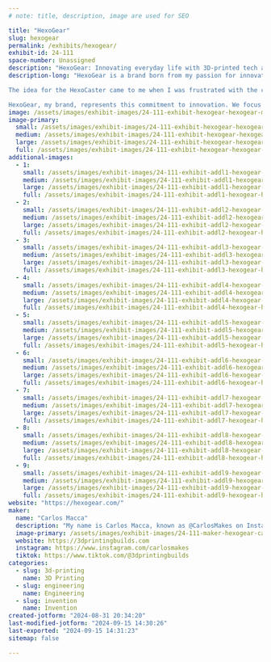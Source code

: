 ```yaml
---
# note: title, description, image are used for SEO

title: "HexoGear"
slug: hexogear
permalink: /exhibits/hexogear/
exhibit-id: 24-111
space-number: Unassigned
description: "HexoGear: Innovating everyday life with 3D-printed tech accessories and practical, stylish solutions"
description-long: "HexoGear is a brand born from my passion for innovation and a love for making life easier with creative, practical solutions. My name is Carlos Macca, and I’m the inventor behind the HexoCaster, a unique phone hanger and sound amplifier that naturally boosts smartphone audio without the need for batteries or cables.

The idea for the HexoCaster came to me when I was frustrated with the cumbersome, battery-dependent speakers that cluttered my space. I wanted a simple, elegant solution that would amplify sound effortlessly. Using the latest 3D printing technology, I brought the HexoCaster to life—a product that is both functional and stylish, designed to seamlessly integrate into any environment.

HexoGear, my brand, represents this commitment to innovation. We focus on creating 3D-printed tech accessories that improve everyday life, blending practicality with a touch of creativity. As a maker at heart, I’m dedicated to pushing the boundaries of what’s possible, using technology to craft products that enhance the way we interact with the world around us. Join me at Maker Faire to see the HexoCaster in action and explore the exciting potential of 3D-printed innovation."
image: /assets/images/exhibit-images/24-111-exhibit-hexogear-hexogear-main-product-image-large.png
image-primary: 
  small: /assets/images/exhibit-images/24-111-exhibit-hexogear-hexogear-main-product-image-small.png
  medium: /assets/images/exhibit-images/24-111-exhibit-hexogear-hexogear-main-product-image-medium.png
  large: /assets/images/exhibit-images/24-111-exhibit-hexogear-hexogear-main-product-image-large.png
  full: /assets/images/exhibit-images/24-111-exhibit-hexogear-hexogear-main-product-image-full.png
additional-images: 
  - 1:
    small: /assets/images/exhibit-images/24-111-exhibit-addl1-hexogear-hexocaster-universal-phone-mount-small.gif
    medium: /assets/images/exhibit-images/24-111-exhibit-addl1-hexogear-hexocaster-universal-phone-mount-medium.gif
    large: /assets/images/exhibit-images/24-111-exhibit-addl1-hexogear-hexocaster-universal-phone-mount-large.gif
    full: /assets/images/exhibit-images/24-111-exhibit-addl1-hexogear-hexocaster-universal-phone-mount-full.gif
  - 2:
    small: /assets/images/exhibit-images/24-111-exhibit-addl2-hexogear-hexocaster-color-options-small.png
    medium: /assets/images/exhibit-images/24-111-exhibit-addl2-hexogear-hexocaster-color-options-medium.png
    large: /assets/images/exhibit-images/24-111-exhibit-addl2-hexogear-hexocaster-color-options-large.png
    full: /assets/images/exhibit-images/24-111-exhibit-addl2-hexogear-hexocaster-color-options-full.png
  - 3:
    small: /assets/images/exhibit-images/24-111-exhibit-addl3-hexogear-hexocaster-product-dimensions-small.png
    medium: /assets/images/exhibit-images/24-111-exhibit-addl3-hexogear-hexocaster-product-dimensions-medium.png
    large: /assets/images/exhibit-images/24-111-exhibit-addl3-hexogear-hexocaster-product-dimensions-large.png
    full: /assets/images/exhibit-images/24-111-exhibit-addl3-hexogear-hexocaster-product-dimensions-full.png
  - 4:
    small: /assets/images/exhibit-images/24-111-exhibit-addl4-hexogear-hexocastergarage-optimize-small.gif
    medium: /assets/images/exhibit-images/24-111-exhibit-addl4-hexogear-hexocastergarage-optimize-medium.gif
    large: /assets/images/exhibit-images/24-111-exhibit-addl4-hexogear-hexocastergarage-optimize-large.gif
    full: /assets/images/exhibit-images/24-111-exhibit-addl4-hexogear-hexocastergarage-optimize-full.gif
  - 5:
    small: /assets/images/exhibit-images/24-111-exhibit-addl5-hexogear-hexocasterkichen-optimize-small.gif
    medium: /assets/images/exhibit-images/24-111-exhibit-addl5-hexogear-hexocasterkichen-optimize-medium.gif
    large: /assets/images/exhibit-images/24-111-exhibit-addl5-hexogear-hexocasterkichen-optimize-large.gif
    full: /assets/images/exhibit-images/24-111-exhibit-addl5-hexogear-hexocasterkichen-optimize-full.gif
  - 6:
    small: /assets/images/exhibit-images/24-111-exhibit-addl6-hexogear-hexocasteroutdoors-optimize-small.gif
    medium: /assets/images/exhibit-images/24-111-exhibit-addl6-hexogear-hexocasteroutdoors-optimize-medium.gif
    large: /assets/images/exhibit-images/24-111-exhibit-addl6-hexogear-hexocasteroutdoors-optimize-large.gif
    full: /assets/images/exhibit-images/24-111-exhibit-addl6-hexogear-hexocasteroutdoors-optimize-full.gif
  - 7:
    small: /assets/images/exhibit-images/24-111-exhibit-addl7-hexogear-hexocastershower-optimize-small.gif
    medium: /assets/images/exhibit-images/24-111-exhibit-addl7-hexogear-hexocastershower-optimize-medium.gif
    large: /assets/images/exhibit-images/24-111-exhibit-addl7-hexogear-hexocastershower-optimize-large.gif
    full: /assets/images/exhibit-images/24-111-exhibit-addl7-hexogear-hexocastershower-optimize-full.gif
  - 8:
    small: /assets/images/exhibit-images/24-111-exhibit-addl8-hexogear-hexocastersoundboost-01-small.gif
    medium: /assets/images/exhibit-images/24-111-exhibit-addl8-hexogear-hexocastersoundboost-01-medium.gif
    large: /assets/images/exhibit-images/24-111-exhibit-addl8-hexogear-hexocastersoundboost-01-large.gif
    full: /assets/images/exhibit-images/24-111-exhibit-addl8-hexogear-hexocastersoundboost-01-full.gif
  - 9:
    small: /assets/images/exhibit-images/24-111-exhibit-addl9-hexogear-hexogear-image-02-small.png
    medium: /assets/images/exhibit-images/24-111-exhibit-addl9-hexogear-hexogear-image-02-medium.png
    large: /assets/images/exhibit-images/24-111-exhibit-addl9-hexogear-hexogear-image-02-large.png
    full: /assets/images/exhibit-images/24-111-exhibit-addl9-hexogear-hexogear-image-02-full.png
website: "https://hexogear.com/"
maker: 
  name: "Carlos Macca"
  description: "My name is Carlos Macca, known as @CarlosMakes on Instagram, where I’ve built a community of over 170k followers. I’m also the founder of @3DPrintingBuilds, which has grown to over 120k followers. As a passionate maker, I thrive on creating innovative products and inspiring others to bring their own ideas to life. My goal is to share my love for making with the world, encouraging creativity and innovation in everything I do."
  image-primary: /assets/images/exhibit-images/24-111-maker-hexogear-carlos-the-inventor-3d-printing-build-medium.jpg
  website: https://3dprintingbuilds.com
  instagram: https://www.instagram.com/carlosmakes
  tiktok: https://www.tiktok.com/@3dprintingbuilds
categories: 
  - slug: 3d-printing
    name: 3D Printing
  - slug: engineering
    name: Engineering
  - slug: invention
    name: Invention
created-jotform: "2024-08-31 20:34:20"
last-modified-jotform: "2024-09-15 14:30:26"
last-exported: "2024-09-15 14:31:23"
sitemap: false

---
```

